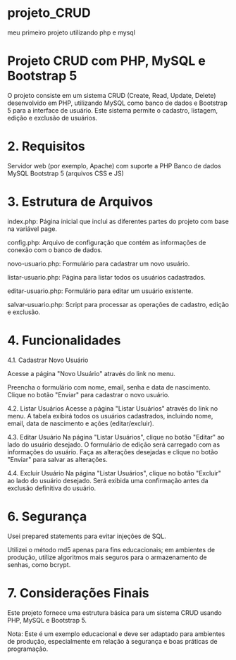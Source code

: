 # projeto_CRUD
meu primeiro projeto utilizando php e mysql 

# Projeto CRUD com PHP, MySQL e Bootstrap 5
   
O projeto consiste em um sistema CRUD (Create, Read, Update, Delete) desenvolvido em PHP, utilizando MySQL como banco de dados e Bootstrap 5 para a interface de usuário. Este sistema permite o cadastro, listagem, edição e exclusão de usuários.

# 2. Requisitos
 Servidor web (por exemplo, Apache) com suporte a PHP
 Banco de dados MySQL
 Bootstrap 5 (arquivos CSS e JS)

# 3. Estrutura de Arquivos
index.php: Página inicial que inclui as diferentes partes do projeto com base na variável page.

config.php: Arquivo de configuração que contém as informações de conexão com o banco de dados.

novo-usuario.php: Formulário para cadastrar um novo usuário.

listar-usuario.php: Página para listar todos os usuários cadastrados.

editar-usuario.php: Formulário para editar um usuário existente.

salvar-usuario.php: Script para processar as operações de cadastro, edição e exclusão.

# 4. Funcionalidades
4.1. Cadastrar Novo Usuário

Acesse a página "Novo Usuário" através do link no menu.

Preencha o formulário com nome, email, senha e data de nascimento.
Clique no botão "Enviar" para cadastrar o novo usuário.

4.2. Listar Usuários
Acesse a página "Listar Usuários" através do link no menu.
A tabela exibirá todos os usuários cadastrados, incluindo nome, email, data de nascimento e ações (editar/excluir).

4.3. Editar Usuário
Na página "Listar Usuários", clique no botão "Editar" ao lado do usuário desejado.
O formulário de edição será carregado com as informações do usuário.
Faça as alterações desejadas e clique no botão "Enviar" para salvar as alterações.

4.4. Excluir Usuário
Na página "Listar Usuários", clique no botão "Excluir" ao lado do usuário desejado.
Será exibida uma confirmação antes da exclusão definitiva do usuário.

# 6. Segurança
Usei prepared statements para evitar injeções de SQL.

Utilizei o método md5 apenas para fins educacionais; em ambientes de produção, utilize algoritmos mais seguros para o armazenamento de senhas, como bcrypt.

# 7. Considerações Finais
Este projeto fornece uma estrutura básica para um sistema CRUD usando PHP, MySQL e Bootstrap 5.

Nota: Este é um exemplo educacional e deve ser adaptado para ambientes de produção, especialmente em relação à segurança e boas práticas de programação.
